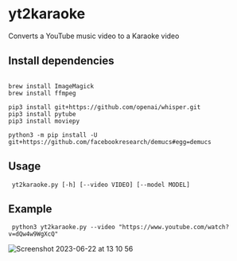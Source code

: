 # yt2karaoke
Converts a YouTube music video to a Karaoke video


## Install dependencies

```Shell

brew install ImageMagick
brew install ffmpeg

pip3 install git+https://github.com/openai/whisper.git
pip3 install pytube
pip3 install moviepy

python3 -m pip install -U git+https://github.com/facebookresearch/demucs#egg=demucs

```

## Usage

```Shell
 yt2karaoke.py [-h] [--video VIDEO] [--model MODEL]
```

 ## Example

```Shell
 python3 yt2karaoke.py --video "https://www.youtube.com/watch?v=dQw4w9WgXcQ"
 ```
![Screenshot 2023-06-22 at 13 10 56](https://github.com/ionmx/yt2karaoke/assets/119507/9ccde87b-2ac8-4821-a891-bb1a4f555406)
